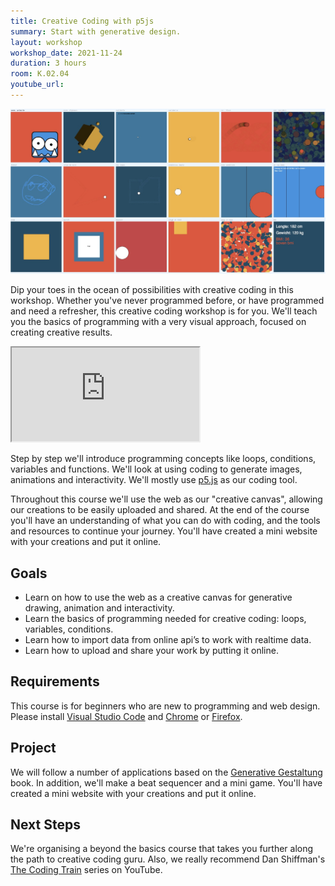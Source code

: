 ```yaml
---
title: Creative Coding with p5js
summary: Start with generative design.
layout: workshop
workshop_date: 2021-11-24
duration: 3 hours
room: K.02.04
youtube_url: 
---
```


![Creative Coding Examples](/media/img/creative-coding-basics.jpg)

Dip your toes in the ocean of possibilities with creative coding in this workshop. Whether you've never programmed before, or have programmed and need a refresher, this creative coding workshop is for you. We'll teach you the basics of programming with a very visual approach, focused on creating creative results.

<div class="embed-responsive embed-responsive-16by9">
  <iframe class="embed-responsive-item" src="https://www.youtube.com/embed/HNrEEwDLiPs"></iframe>
</div>

Step by step we'll introduce programming concepts like loops, conditions, variables and functions. We'll look at using coding to generate images, animations and interactivity. We'll mostly use [p5.js](https://p5js.org/) as our coding tool.

Throughout this course we'll use the web as our "creative canvas", allowing our creations to be easily uploaded and shared. At the end of the course you'll have an understanding of what you can do with coding, and the tools and resources to continue your journey. You'll have created a mini website with your creations and put it online.

## Goals

- Learn on how to use the web as a creative canvas for generative drawing, animation and interactivity.
- Learn the basics of programming needed for creative coding: loops, variables, conditions.
- Learn how to import data from online api’s to work with realtime data.
- Learn how to upload and share your work by putting it online.

## Requirements

This course is for beginners who are new to programming and web design. Please install [Visual Studio Code](https://code.visualstudio.com/) and [Chrome](https://google.com/chrome) or [Firefox](https://www.mozilla.org/firefox).

## Project

We will follow a number of applications based on the [Generative Gestaltung](http://www.generative-gestaltung.de/) book. In addition, we'll make a beat sequencer and a mini game. You'll have created a mini website with your creations and put it online.

## Next Steps

We're organising a beyond the basics course that takes you further along the path to creative coding guru. Also, we really recommend Dan Shiffman's [The Coding Train](https://www.youtube.com/thecodingtrain) series on YouTube.
